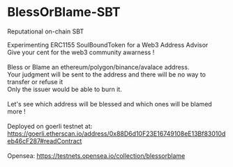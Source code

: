 # BlessOrBlame-SBT
Reputational on-chain SBT

Experimenting ERC1155 SoulBoundToken for a Web3 Address Advisor<br />
Give your cent for the web3 community awarness !<br />
<br />
Bless or Blame an ethereum/polygon/binance/avalace address.<br />
Your judgment will be sent to the address and there will be no way to transfer or refuse it<br />
Only the issuer would be able to burn it.<br />
<br />
Let's see which address will be blessed and which ones will be blamed more !<br />
<br />
Deployed on goerli testnet at:<br />
https://goerli.etherscan.io/address/0x88D6d10F23E16749108eE13Bf83010deb46cF287#readContract<br />
<br />
Opensea: https://testnets.opensea.io/collection/blessorblame<br />
